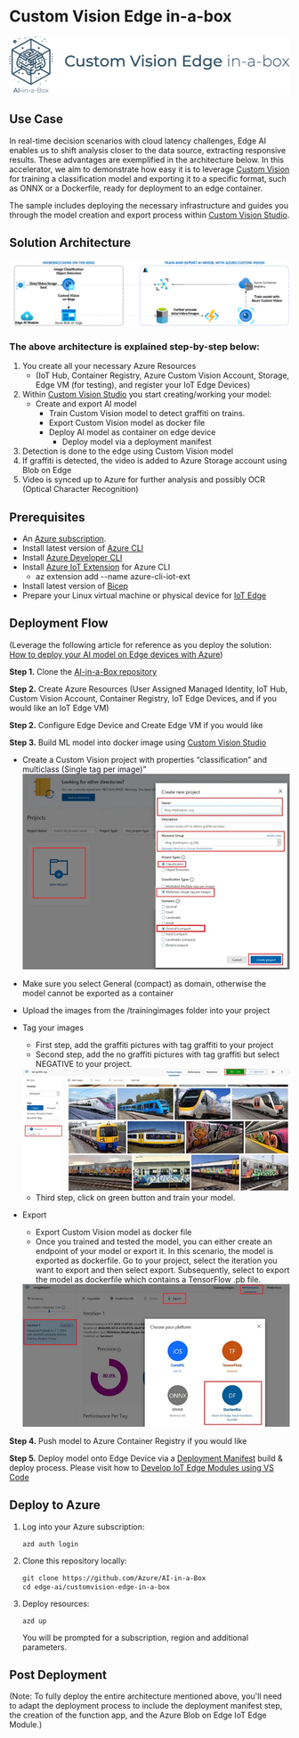 # Custom Vision Edge in-a-box
![Banner](./readme_assets/banner-customvision-edge-in-a-box.png)

## Use Case

In real-time decision scenarios with cloud latency challenges, Edge AI enables us to shift analysis closer to the data source, extracting responsive results. These advantages are exemplified in the architecture below. In this accelerator, we aim to demonstrate how easy it is to leverage [Custom Vision](https://www.customvision.ai/)  for training a classification model and exporting it to a specific format, such as ONNX or a Dockerfile, ready for deployment to an edge container.

The sample includes deploying the necessary infrastructure and guides you through the model creation and export process within [Custom Vision Studio](https://www.customvision.ai/).

## Solution Architecture
<img src="./readme_assets/edgeai-customvision-architecture.png" />

### The above architecture is explained step-by-step below:
1. You create all your necessary Azure Resources
    * (IoT Hub, Container Registry, Azure Custom Vision Account, Storage, Edge VM (for testing), and register your IoT Edge Devices)
1. Within [Custom Vision Studio](https://www.customvision.ai/) you start creating/working your model:
    * Create and export AI model
        * Train Custom Vision model to detect graffiti on trains.
        * Export Custom Vision model as docker file
        * Deploy AI model as container on edge device
            * Deploy model via a deployment manifest
2. Detection is done to the edge using Custom Vision model
3. If graffiti is detected, the video is added to Azure Storage account using Blob on Edge
4. Video is synced up to Azure for further analysis and possibly OCR (Optical Character Recognition)

## Prerequisites
* An [Azure subscription](https://azure.microsoft.com/en-us/free/).
* Install latest version of [Azure CLI](https://docs.microsoft.com/en-us/cli/azure/install-azure-cli-windows?view=azure-cli-latest)
* Install [Azure Developer CLI](https://learn.microsoft.com/en-us/azure/developer/azure-developer-cli/install-azd)
* Install [Azure IoT Extension](https://github.com/Azure/azure-iot-cli-extension) for Azure CLI
    * az extension add --name azure-cli-iot-ext
* Install latest version of [Bicep](https://docs.microsoft.com/en-us/azure/azure-resource-manager/bicep/install)
* Prepare your Linux virtual machine or physical device for [IoT Edge](https://learn.microsoft.com/en-us/azure/iot-edge/how-to-provision-single-device-linux-symmetric)

## Deployment Flow 
(Leverage the following article for reference as you deploy the solution: [How to deploy your AI model on Edge devices with Azure](https://towardsdatascience.com/how-to-deploy-your-ai-model-on-edge-devices-8c38a9519c58))

**Step 1.** Clone the [AI-in-a-Box repository](https://github.com/Azure/AI-in-a-Box)

**Step 2.** Create Azure Resources (User Assigned Managed Identity, IoT Hub, Custom Vision Account, Container Registry, IoT Edge Devices, and if you would like an IoT Edge VM)

**Step 2.** Configure Edge Device and Create Edge VM if you would like

**Step 3.** Build ML model into docker image using [Custom Vision Studio](https://www.customvision.ai/)
* Create a Custom Vision project with properties “classification” and multiclass (Single tag per image)”
    <img src="./readme_assets/cvproject.png" />
* Make sure you select General (compact) as domain, otherwise the model cannot be exported as a container
* Upload the images from the /trainingimages folder into your project
* Tag your images
    * First step, add the graffiti pictures with tag graffiti to your project
    * Second step, add the no graffiti pictures with tag graffiti but select NEGATIVE to your project.
    <img src="./readme_assets/cvtags.png" />

    * Third step, click on green button and train your model.
* Export 
    * Export Custom Vision model as docker file
    * Once you trained and tested the model, you can either create an endpoint of your model or export it. In this scenario, the model is exported as dockerfile. Go to your project, select the iteration you want to export and then select export. Subsequently, select to export the model as dockerfile which contains a TensorFlow .pb file.
    <img src="./readme_assets/exportmodel.png" />

**Step 4.** Push model to Azure Container Registry if you would like

**Step 5.** Deploy model onto Edge Device via a [Deployment Manifest](https://learn.microsoft.com/en-us/azure/iot-edge/module-composition) build & deploy process. Please visit how to [Develop IoT Edge Modules using VS Code](https://learn.microsoft.com/en-us/azure/iot-edge/tutorial-develop-for-linux?view=iotedge-1.4&tabs=csharp&pivots=iotedge-dev-cli)

## Deploy to Azure

1. Log into your Azure subscription: 
    ```
    azd auth login
    ```

1. Clone this repository locally: 

    ```
    git clone https://github.com/Azure/AI-in-a-Box
    cd edge-ai/customvision-edge-in-a-box
    ```

2. Deploy resources:
    ```
    azd up
    ```

    You will be prompted for a subscription, region and additional parameters.


## Post Deployment
(Note: To fully deploy the entire architecture mentioned above, you'll need to adapt the deployment process to include the deployment manifest step, the creation of the function app, and the Azure Blob on Edge IoT Edge Module.)